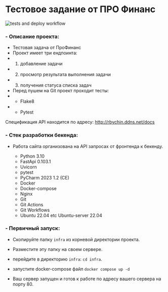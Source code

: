 # Тестовое задание от ПРО Финанс

![tests and deploy workflow](https://github.com/RBychin/ProFinanceTestTask/actions/workflows/main.yml/badge.svg)

### - Описание проекта:
- Тестовая задача от ПроФинанс
- Проект имеет три ендпоинта:
- 1. добавление задачи
- 2. просмотр результата выполнения задачи
- 3. получения статуса списка задач
- Перед пушем на Git проект проходит тесты:
- - Flake8
- - Pytest

Спецификация API находится по адресу: http://rbychin.ddns.net/docs


### - Стек разработки бекенда:
- Работа сайта организована на API запросах от фронтенда к бекенду.

  - Python 3.10
  - FastApi 0.103.1
  - Uvicorn
  - pytest
  - PyCharm 2023 1.2 (CE)
  - Docker
  - Docker-compose
  - Nginx
  - Git
  - Git Actions
  - Git Workflows
  - Ubuntu 22.04 etc Ubuntu-server 22.04


### - Первичный запуск:

- Скопируйте папку `infra` из корневой директории проекта.
- Разместите эту папку на своем сервере.

- перейдите в директорию `infra`: `cd infra`.
- запустите docker-compose файл `docker compose up -d`

- Ваш сервер запущен и готов к работе по адресу вашего сервера на порту 80.
